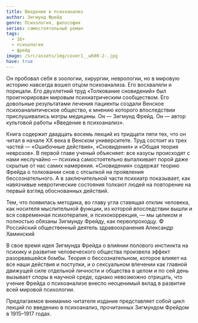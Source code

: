 ```yaml
---
title: Введение в психоанализ
author: Зигмунд Фрейд
genre: Психология, философия
series: самостоятельный роман
tags:
  - 16+
  - психология
  - фрейд
image: /src/assets/img/cover1__w600-2-.jpg
have: true
---
```

Он пробовал себя в зоологии, хирургии, неврологии, но в мировую историю навсегда вошел отцом психоанализа. Его восхваляли и порицали. Его двухлетний труд «Толкование сновидений» был проигнорирован мировым психиатрическим сообществом. Его довольные результатами лечения пациенты создали Венское психоаналитическое общество, к мнению которого впоследствии прислушивались мэтры медицины. Он — Зигмунд Фрейд. Он — автор культовой работы «Введение в психоанализ».

Книга содержит двадцать восемь лекций из тридцати пяти тех, что он читал в начале XX века в Венском университете. Труд состоит из трех частей — «Ошибочные действия», «Сновидения» и «Общая теория неврозов». В первой главе ученый объясняет: все казусы происходят с нами неслучайно — психика самостоятельно выталкивает порой даже скрытые от нас самих намерения. «Сновидения» содержат теорию Фрейда о толковании снов с отсылкой на проявления бессознательного. А в заключительной части психиатр показывает, как навязчивые невротические состояния толкают людей на повторение на первый взгляд обоснованных действий.

Тем, что появилась методика, во главу угла ставящая отклик человека, как носителя мыслительной функции, из которой впоследствии вышли и вся современная психотерапия, и психокоррекция, — мы целиком и полностью обязаны Зигмунду Фрейду, как первопроходцу. © Российский общественный деятель здравоохранения Александр Хаминский



В свое время идея Зигмунда Фрейда о влиянии полового инстинкта на психику и развитие человеческого общества произвела эффект разорвавшейся бомбы. Теория о бессознательном, которое влияет на все наши действия и поступки, и о сексуальном влечении как главной движущей силе отдельной личности и общества в целом и по сей день вызывает споры в научной среде, однако невозможно отрицать, что учение Фрейда о психоанализе внесло неоценимый вклад в развитие всей мировой психологии.

Предлагаемое вниманию читателя издание представляет собой цикл лекций по введению в психоанализ, прочитанных Зигмундом Фрейдом в 1915–1917 годах.
